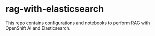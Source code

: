 # rag-with-elasticsearch
This repo contains configurations and notebooks to perform RAG with OpenShift AI and Elasticsearch.
